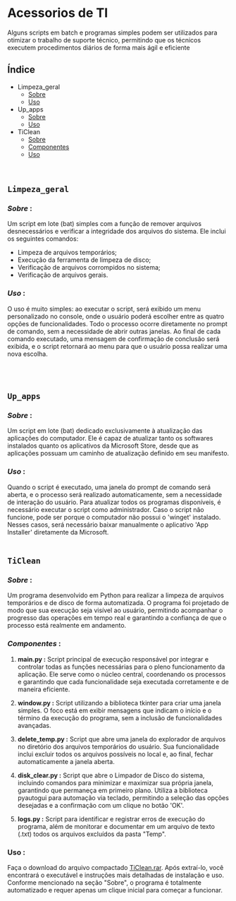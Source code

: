 # Acessorios de TI
Alguns scripts em batch e programas simples podem ser utilizados para otimizar o trabalho de suporte técnico, permitindo que os técnicos executem procedimentos diários de forma mais ágil e eficiente 

## Índice

- Limpeza_geral
    - [Sobre](#sobre-)
    - [Uso](#uso-)
- Up_apps
    - [Sobre](#sobre--1)
    - [Uso](#uso--1)
- TiClean
    - [Sobre](#sobre--2)
    - [Componentes](#componentes-)
    - [Uso](#uso--2)
<br>

## `Limpeza_geral` 

### *Sobre* :

Um script em lote (bat) simples com a função de remover arquivos desnecessários e verificar a integridade dos arquivos do sistema. Ele inclui os seguintes comandos:
- Limpeza de arquivos temporários;
- Execução da ferramenta de limpeza de disco;
- Verificação de arquivos corrompidos no sistema;
- Verificação de arquivos gerais.

### *Uso* :

O uso é muito simples: ao executar o script, será exibido um menu personalizado no console, onde o usuário poderá escolher entre as quatro opções de funcionalidades. Todo o processo ocorre diretamente no prompt de comando, sem a necessidade de abrir outras janelas. Ao final de cada comando executado, uma mensagem de confirmação de conclusão será exibida, e o script retornará ao menu para que o usuário possa realizar uma nova escolha.

<br><br>

## `Up_apps`

### *Sobre* :

Um script em lote (bat) dedicado exclusivamente à atualização das aplicações do computador. Ele é capaz de atualizar tanto os softwares instalados quanto os aplicativos da Microsoft Store, desde que as aplicações possuam um caminho de atualização definido em seu manifesto.

### *Uso* :

Quando o script é executado, uma janela do prompt de comando será aberta, e o processo será realizado automaticamente, sem a necessidade de interação do usuário. Para atualizar todos os programas disponíveis, é necessário executar o script como administrador. Caso o script não funcione, pode ser porque o computador não possui o 'winget' instalado. Nesses casos, será necessário baixar manualmente o aplicativo 'App Installer' diretamente da Microsoft.
<br><br>

## `TiClean`

### *Sobre* :

Um programa desenvolvido em Python para realizar a limpeza de arquivos temporários e de disco de forma automatizada. O programa foi projetado de modo que sua execução seja visível ao usuário, permitindo acompanhar o progresso das operações em tempo real e garantindo a confiança de que o processo está realmente em andamento.

### *Componentes* :

1. **main.py :**
Script principal de execução responsável por integrar e controlar todas as funções necessárias para o pleno funcionamento da aplicação. Ele serve como o núcleo central, coordenando os processos e garantindo que cada funcionalidade seja executada corretamente e de maneira eficiente.

2. **window.py :**
Script utilizando a biblioteca tkinter para criar uma janela simples. O foco está em exibir mensagens que indicam o início e o término da execução do programa, sem a inclusão de funcionalidades avançadas.
3. **delete_temp.py :**
Script que abre uma janela do explorador de arquivos no diretório dos arquivos temporários do usuário. Sua funcionalidade inclui excluir todos os arquivos possíveis no local e, ao final, fechar automaticamente a janela aberta.
4. **disk_clear.py :**
Script que abre o Limpador de Disco do sistema, incluindo comandos para minimizar e maximizar sua própria janela, garantindo que permaneça em primeiro plano. Utiliza a biblioteca pyautogui para automação via teclado, permitindo a seleção das opções desejadas e a confirmação com um clique no botão 'OK'.
5. **logs.py :** 
Script para identificar e registrar erros de execução do programa, além de monitorar e documentar em um arquivo de texto (.txt) todos os arquivos excluídos da pasta "Temp".

### Uso :
Faça o download do arquivo compactado [TiClean.rar](https://github.com/DougVikt/Acessorios_de_TI/tree/main/AppLimpeza/exe/TiClean.rar). Após extraí-lo, você encontrará o executável e instruções mais detalhadas de instalação e uso. Conforme mencionado na seção "Sobre", o programa é totalmente automatizado e requer apenas um clique inicial para começar a funcionar.

